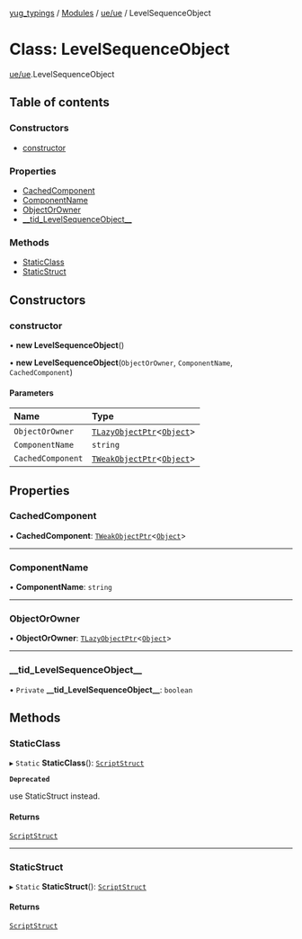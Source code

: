 [yug_typings](../README.md) / [Modules](../modules.md) / [ue/ue](../modules/ue_ue.md) / LevelSequenceObject

# Class: LevelSequenceObject

[ue/ue](../modules/ue_ue.md).LevelSequenceObject

## Table of contents

### Constructors

- [constructor](ue_ue.LevelSequenceObject.md#constructor)

### Properties

- [CachedComponent](ue_ue.LevelSequenceObject.md#cachedcomponent)
- [ComponentName](ue_ue.LevelSequenceObject.md#componentname)
- [ObjectOrOwner](ue_ue.LevelSequenceObject.md#objectorowner)
- [\_\_tid\_LevelSequenceObject\_\_](ue_ue.LevelSequenceObject.md#__tid_levelsequenceobject__)

### Methods

- [StaticClass](ue_ue.LevelSequenceObject.md#staticclass)
- [StaticStruct](ue_ue.LevelSequenceObject.md#staticstruct)

## Constructors

### constructor

• **new LevelSequenceObject**()

• **new LevelSequenceObject**(`ObjectOrOwner`, `ComponentName`, `CachedComponent`)

#### Parameters

| Name | Type |
| :------ | :------ |
| `ObjectOrOwner` | [`TLazyObjectPtr`](../modules/ue_puerts.md#tlazyobjectptr)<[`Object`](ue_ue.Object.md)\> |
| `ComponentName` | `string` |
| `CachedComponent` | [`TWeakObjectPtr`](../modules/ue_puerts.md#tweakobjectptr)<[`Object`](ue_ue.Object.md)\> |

## Properties

### CachedComponent

• **CachedComponent**: [`TWeakObjectPtr`](../modules/ue_puerts.md#tweakobjectptr)<[`Object`](ue_ue.Object.md)\>

___

### ComponentName

• **ComponentName**: `string`

___

### ObjectOrOwner

• **ObjectOrOwner**: [`TLazyObjectPtr`](../modules/ue_puerts.md#tlazyobjectptr)<[`Object`](ue_ue.Object.md)\>

___

### \_\_tid\_LevelSequenceObject\_\_

• `Private` **\_\_tid\_LevelSequenceObject\_\_**: `boolean`

## Methods

### StaticClass

▸ `Static` **StaticClass**(): [`ScriptStruct`](ue_ue.ScriptStruct.md)

**`Deprecated`**

use StaticStruct instead.

#### Returns

[`ScriptStruct`](ue_ue.ScriptStruct.md)

___

### StaticStruct

▸ `Static` **StaticStruct**(): [`ScriptStruct`](ue_ue.ScriptStruct.md)

#### Returns

[`ScriptStruct`](ue_ue.ScriptStruct.md)
